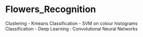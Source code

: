 # Flowers_Recognition

Clustering - Kmeans
Classification - SVM on colour histograms
Classification - Deep Learning : Convolutional Neural Networks
